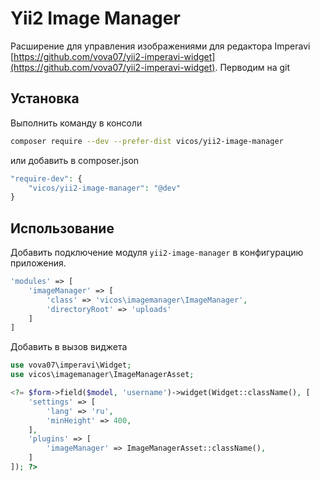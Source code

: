 # Yii2 Image Manager
Расширение для управления изображениями для редактора Imperavi [https://github.com/vova07/yii2-imperavi-widget](https://github.com/vova07/yii2-imperavi-widget).
Перводим на git

## Установка
Выполнить команду в консоли
```bash
composer require --dev --prefer-dist vicos/yii2-image-manager
```

или добавить в composer.json
```php
"require-dev": {
    "vicos/yii2-image-manager": "@dev"
}
```

## Использование
Добавить подключение модуля `yii2-image-manager` в конфигурацию приложения.
```php
'modules' => [
    'imageManager' => [
        'class' => 'vicos\imagemanager\ImageManager',
        'directoryRoot' => 'uploads'
    ]
]
```

Добавить в вызов виджета
```php
use vova07\imperavi\Widget;
use vicos\imagemanager\ImageManagerAsset;

<?= $form->field($model, 'username')->widget(Widget::className(), [
    'settings' => [
        'lang' => 'ru',
        'minHeight' => 400,
    ],
    'plugins' => [
        'imageManager' => ImageManagerAsset::className(),
    ]
]); ?>
```
